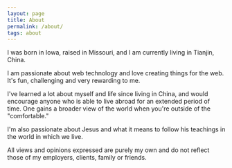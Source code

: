 ```yaml
---
layout: page
title: About
permalink: /about/
tags: about
---
```


I was born in Iowa, raised in Missouri, and I am currently living in Tianjin, China.

I am passionate about web technology and love creating things for the web. It's fun, challenging and very rewarding to me.

I've learned a lot about myself and life since living in China, and would encourage anyone who is able to live abroad for an extended period of time. One gains a broader view of the world when you're outside of the "comfortable."

I'm also passionate about Jesus and what it means to follow his teachings in the world in which we live.

All views and opinions expressed are purely my own and do not reflect those of my employers, clients, family or friends.
